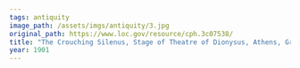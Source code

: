 ```yaml
---
tags: antiquity
image_path: /assets/imgs/antiquity/3.jpg
original_path: https://www.loc.gov/resource/cph.3c07538/
title: "The Crouching Silenus, Stage of Theatre of Dionysus, Athens, Greece"
year: 1901
---
```



